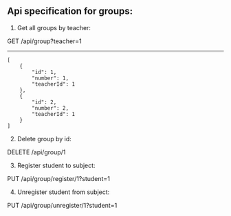 ## Api specification for groups:

1. Get all groups by teacher:

GET /api/group?teacher=1

---
```
[
    {
        "id": 1,
        "number": 1,
        "teacherId": 1
    },
    {
        "id": 2,
        "number": 2,
        "teacherId": 1
    }
]
```

2. Delete group by id:

DELETE /api/group/1

3. Register student to subject:

PUT /api/group/register/1?student=1

4. Unregister student from subject:

PUT /api/group/unregister/1?student=1